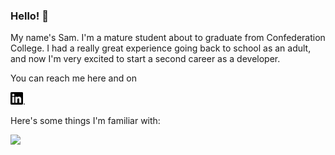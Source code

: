 <!--
A big thank you to the devs over at shields.io for the cool badges! Support them here:
[https://opencollective.com/shields]

Also shout out to [https://simpleicons.org/] for the images.
-->

### Hello! :wave:

My name's Sam. I'm a mature student about to graduate from Confederation College. I had a really great experience going back to school as an adult, and now I'm very excited to start a second career as a developer.

You can reach me here and on

<a href="www.linkedin.com/in/samuel-turcotte"><img src="./assets/linkedin.svg" height="20px" ></a>.

Here's some things I'm familiar with:

<a href="www.linkedin.com/in/samuel-turcotte"><img src="https://img.shields.io/badge/<%>-<C%Sharp>-informational?style=flat&logo=<C%Sharp>&logoColor=white&color=333333" height="20px" ></a>
